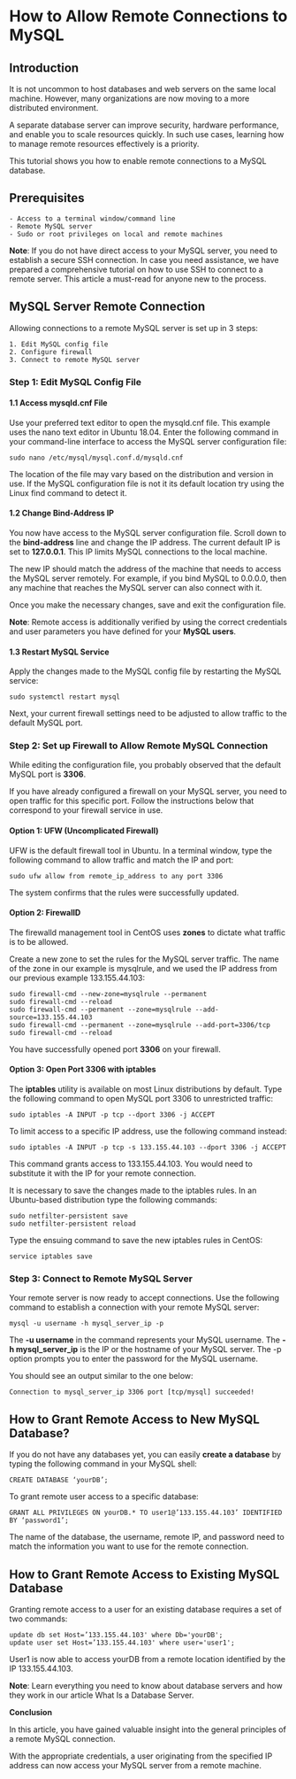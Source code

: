 # How to Allow Remote Connections to MySQL

## Introduction

It is not uncommon to host databases and web servers on the same local machine. However, many organizations are now moving to a more distributed environment.

A separate database server can improve security, hardware performance, and enable you to scale resources quickly. In such use cases, learning how to manage remote resources effectively is a priority.

This tutorial shows you how to enable remote connections to a MySQL database.

## Prerequisites
    - Access to a terminal window/command line
    - Remote MySQL server
    - Sudo or root privileges on local and remote machines



**Note**: If you do not have direct access to your MySQL server, you need to establish a secure SSH connection. In case you need assistance, we have prepared a comprehensive tutorial on how to use SSH to connect to a remote server. This article a must-read for anyone new to the process.

## MySQL Server Remote Connection

Allowing connections to a remote MySQL server is set up in 3 steps:

    1. Edit MySQL config file
    2. Configure firewall
    3. Connect to remote MySQL server

### Step 1: Edit MySQL Config File
#### 1.1 Access mysqld.cnf File

Use your preferred text editor to open the mysqld.cnf file. This example uses the nano text editor in Ubuntu 18.04. Enter the following command in your command-line interface to access the MySQL server configuration file:
```
sudo nano /etc/mysql/mysql.conf.d/mysqld.cnf
```

The location of the file may vary based on the distribution and version in use. If the MySQL configuration file is not it its default location try using the Linux find command to detect it.

#### 1.2 Change Bind-Address IP

You now have access to the MySQL server configuration file. Scroll down to the **bind-address** line and change the IP address. The current default IP is set to **127.0.0.1**. This IP limits MySQL connections to the local machine.

The new IP should match the address of the machine that needs to access the MySQL server remotely. For example, if you bind MySQL to 0.0.0.0, then any machine that reaches the MySQL server can also connect with it.

Once you make the necessary changes, save and exit the configuration file.

**Note**: Remote access is additionally verified by using the correct credentials and user parameters you have defined for your **MySQL users**.


#### 1.3 Restart MySQL Service

Apply the changes made to the MySQL config file by restarting the MySQL service:

```
sudo systemctl restart mysql
```

Next, your current firewall settings need to be adjusted to allow traffic to the default MySQL port.

### Step 2: Set up Firewall to Allow Remote MySQL Connection

While editing the configuration file, you probably observed that the default MySQL port is **3306**.

If you have already configured a firewall on your MySQL server, you need to open traffic for this specific port. Follow the instructions below that correspond to your firewall service in use.

#### Option 1: UFW (Uncomplicated Firewall)

UFW is the default firewall tool in Ubuntu. In a terminal window, type the following command to allow traffic and match the IP and port:

```
sudo ufw allow from remote_ip_address to any port 3306
```

The system confirms that the rules were successfully updated.

#### Option 2: FirewallD
The firewalld management tool in CentOS uses **zones** to dictate what traffic is to be allowed.

Create a new zone to set the rules for the MySQL server traffic. The name of the zone in our example is mysqlrule, and we used the IP address from our previous example 133.155.44.103:

```
sudo firewall-cmd --new-zone=mysqlrule --permanent
sudo firewall-cmd --reload
sudo firewall-cmd --permanent --zone=mysqlrule --add-source=133.155.44.103
sudo firewall-cmd --permanent --zone=mysqlrule --add-port=3306/tcp
sudo firewall-cmd --reload
```

You have successfully opened port **3306** on your firewall.

#### Option 3: Open Port 3306 with iptables

The **iptables** utility is available on most Linux distributions by default. Type the following command to open MySQL port 3306 to unrestricted traffic:

```
sudo iptables -A INPUT -p tcp --dport 3306 -j ACCEPT
```

To limit access to a specific IP address, use the following command instead:

```
sudo iptables -A INPUT -p tcp -s 133.155.44.103 --dport 3306 -j ACCEPT
```

This command grants access to 133.155.44.103. You would need to substitute it with the IP for your remote connection.

It is necessary to save the changes made to the iptables rules. In an Ubuntu-based distribution type the following commands:

```
sudo netfilter-persistent save
sudo netfilter-persistent reload
```
Type the ensuing command to save the new iptables rules in CentOS:

```
service iptables save
```

### Step 3: Connect to Remote MySQL Server
Your remote server is now ready to accept connections. Use the following command to establish a connection with your remote MySQL server:

```
mysql -u username -h mysql_server_ip -p
```

The **-u username** in the command represents your MySQL username. The **-h mysql_server_ip** is the IP or the hostname of your MySQL server. The -p option prompts you to enter the password for the MySQL username.

You should see an output similar to the one below:

```
Connection to mysql_server_ip 3306 port [tcp/mysql] succeeded!
```

## How to Grant Remote Access to New MySQL Database?
If you do not have any databases yet, you can easily **create a database** by typing the following command in your MySQL shell:

```
CREATE DATABASE ‘yourDB’;
```

To grant remote user access to a specific database:
```
GRANT ALL PRIVILEGES ON yourDB.* TO user1@’133.155.44.103’ IDENTIFIED BY ‘password1’;
```

The name of the database, the username, remote IP, and password need to match the information you want to use for the remote connection.

## How to Grant Remote Access to Existing MySQL Database
Granting remote access to a user for an existing database requires a set of two commands:

```
update db set Host=’133.155.44.103' where Db='yourDB';
update user set Host=’133.155.44.103' where user='user1';
```

User1 is now able to access yourDB from a remote location identified by the IP 133.155.44.103.



**Note**: Learn everything you need to know about database servers and how they work in our article What Is a Database Server.

**Conclusion**

In this article, you have gained valuable insight into the general principles of a remote MySQL connection.

With the appropriate credentials, a user originating from the specified IP address can now access your MySQL server from a remote machine.
